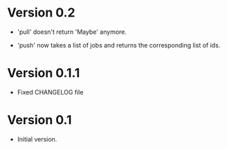 # Version 0.2

* 'pull' doesn't return 'Maybe' anymore.

* 'push' now takes a list of jobs and returns the corresponding list of ids.


# Version 0.1.1

* Fixed CHANGELOG file


# Version 0.1

* Initial version.
